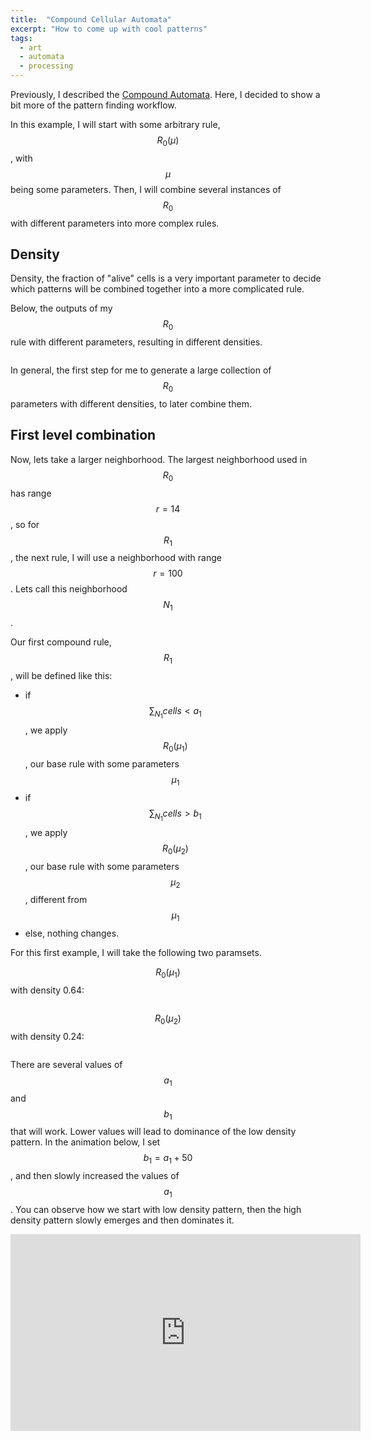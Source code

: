 ```yaml
---
title:  "Compound Cellular Automata"
excerpt: "How to come up with cool patterns"
tags: 
  - art
  - automata
  - processing
---
```


Previously, I described the [Compound Automata](https://tatasz.github.io/compound_ca/). Here, I decided to show a bit more of the pattern finding workflow.

In this example, I will start with some arbitrary rule, $$R_0(\mu)$$, with $$\mu$$ being some parameters. Then, I will combine several instances of $$R_0$$ with different parameters into more complex rules.

## Density

Density, the fraction of "alive" cells is a very important parameter to decide which patterns will be combined together into a more complicated rule.

Below, the outputs of my $$R_0$$ rule with different parameters, resulting in different densities.

<figure style="width: 600px" class="align-center">
  <img src="{{ site.url }}{{ site.baseurl }}/assets/images/compound_ca_02_collage.png" alt="">
</figure> 

In general, the first step for me to generate a large collection of $$R_0$$ parameters with different densities, to later combine them.

## First level combination

Now, lets take a larger neighborhood. The largest neighborhood used in $$R_0$$ has range $$r=14$$, so for $$R_1$$, the next rule, I will use a neighborhood with range $$r=100$$. Lets call this neighborhood $$N_1$$.

Our first compound rule, $$R_1$$, will be defined like this:
- if $$\sum_{N_1} cells < a_1$$, we apply $$R_0(\mu_1)$$, our base rule with some parameters $$\mu_1$$
- if $$\sum_{N_1} cells > b_1$$, we apply $$R_0(\mu_2)$$, our base rule with some parameters $$\mu_2$$, different from $$\mu_1$$
- else, nothing changes.

For this first example, I will take the following two paramsets.

$$R_0(\mu_1)$$ with density 0.64:
<figure style="width: 500px" class="align-center">
  <img src="{{ site.url }}{{ site.baseurl }}/assets/images/compound_ca_02_0.63642pattern-000200.png" alt="">
</figure> 

$$R_0(\mu_2)$$ with density 0.24:
<figure style="width: 500px" class="align-center">
  <img src="{{ site.url }}{{ site.baseurl }}/assets/images/compound_ca_02_0.242584pattern-000212.png" alt="">
</figure> 

There are several values of $$a_1$$ and $$b_1$$ that will work. Lower values will lead to dominance of the low density pattern. In the animation below, I set $$b_1=a_1+50$$, and then slowly increased the values of $$a_1$$. You can observe how we start with low density pattern, then the high density pattern slowly emerges and then dominates it.

<iframe src="https://www.youtube.com/embed/bRMiWoyK6u0" width="560" height="315" frameborder="0"> </iframe>

